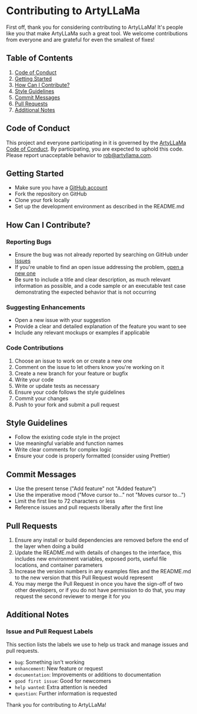 # Contributing to ArtyLLaMa

First off, thank you for considering contributing to ArtyLLaMa! It's people like you that make ArtyLLaMa such a great tool. We welcome contributions from everyone and are grateful for even the smallest of fixes!

## Table of Contents

1. [Code of Conduct](#code-of-conduct)
2. [Getting Started](#getting-started)
3. [How Can I Contribute?](#how-can-i-contribute)
4. [Style Guidelines](#style-guidelines)
5. [Commit Messages](#commit-messages)
6. [Pull Requests](#pull-requests)
7. [Additional Notes](#additional-notes)

## Code of Conduct

This project and everyone participating in it is governed by the [ArtyLLaMa Code of Conduct](CODE_OF_CONDUCT.md). By participating, you are expected to uphold this code. Please report unacceptable behavior to rob@artyllama.com.

## Getting Started

- Make sure you have a [GitHub account](https://github.com/signup/free)
- Fork the repository on GitHub
- Clone your fork locally
- Set up the development environment as described in the README.md

## How Can I Contribute?

### Reporting Bugs

- Ensure the bug was not already reported by searching on GitHub under [Issues](https://github.com/kroonen/artyllama/issues)
- If you're unable to find an open issue addressing the problem, [open a new one](https://github.com/kroonen/artyllama/issues/new)
- Be sure to include a title and clear description, as much relevant information as possible, and a code sample or an executable test case demonstrating the expected behavior that is not occurring

### Suggesting Enhancements

- Open a new issue with your suggestion
- Provide a clear and detailed explanation of the feature you want to see
- Include any relevant mockups or examples if applicable

### Code Contributions

1. Choose an issue to work on or create a new one
2. Comment on the issue to let others know you're working on it
3. Create a new branch for your feature or bugfix
4. Write your code
5. Write or update tests as necessary
6. Ensure your code follows the style guidelines
7. Commit your changes
8. Push to your fork and submit a pull request

## Style Guidelines

- Follow the existing code style in the project
- Use meaningful variable and function names
- Write clear comments for complex logic
- Ensure your code is properly formatted (consider using Prettier)

## Commit Messages

- Use the present tense ("Add feature" not "Added feature")
- Use the imperative mood ("Move cursor to..." not "Moves cursor to...")
- Limit the first line to 72 characters or less
- Reference issues and pull requests liberally after the first line

## Pull Requests

1. Ensure any install or build dependencies are removed before the end of the layer when doing a build
2. Update the README.md with details of changes to the interface, this includes new environment variables, exposed ports, useful file locations, and container parameters
3. Increase the version numbers in any examples files and the README.md to the new version that this Pull Request would represent
4. You may merge the Pull Request in once you have the sign-off of two other developers, or if you do not have permission to do that, you may request the second reviewer to merge it for you

## Additional Notes

### Issue and Pull Request Labels

This section lists the labels we use to help us track and manage issues and pull requests.

- `bug`: Something isn't working
- `enhancement`: New feature or request
- `documentation`: Improvements or additions to documentation
- `good first issue`: Good for newcomers
- `help wanted`: Extra attention is needed
- `question`: Further information is requested

Thank you for contributing to ArtyLLaMa!
